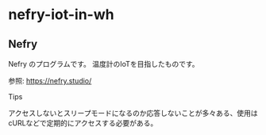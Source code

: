 # nefry-iot-in-wh

Nefry
-----
Nefry のプログラムです。
温度計のIoTを目指したものです。

参照: https://nefry.studio/

Tips

アクセスしないとスリープモードになるのか応答しないことが多々ある、使用はcURLなどで定期的にアクセスする必要がある。
